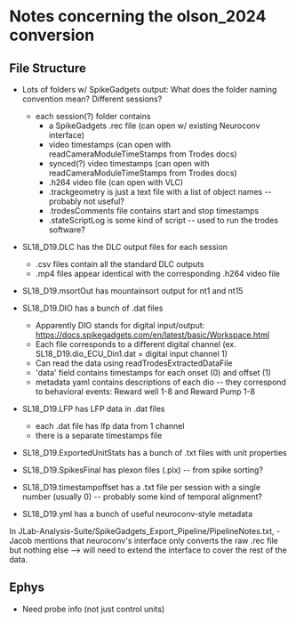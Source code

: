 # Notes concerning the olson_2024 conversion

## File Structure

- Lots of folders w/ SpikeGadgets output: What does the folder naming convention mean? Different sessions?
    - each session(?) folder contains
        - a SpikeGadgets .rec file (can open w/ existing Neuroconv interface)
        - video timestamps (can open with readCameraModuleTimeStamps from Trodes docs)
        - synced(?) video timestamps (can open with readCameraModuleTimeStamps from Trodes docs)
        - .h264 video file (can open with VLC)
        - .trackgeometry is just a text file with a list of object names -- probably not useful?
        - .trodesComments file contains start and stop timestamps
        - .stateScriptLog is some kind of script -- used to run the trodes software?

- SL18_D19.DLC has the DLC output files for each session
    - .csv files contain all the standard DLC outputs
    - .mp4 files appear identical with the corresponding .h264 video file

- SL18_D19.msortOut has mountainsort output for nt1 and nt15

- SL18_D19.DIO has a bunch of .dat files
    - Apparently DIO stands for digital input/output: https://docs.spikegadgets.com/en/latest/basic/Workspace.html
    - Each file corresponds to a different digital channel (ex. SL18_D19.dio_ECU_Din1.dat = digital input channel 1)
    - Can read the data using readTrodesExtractedDataFile
    - 'data' field contains timestamps for each onset (0) and offset (1)
    - metadata yaml contains descriptions of each dio -- they correspond to behavioral events: Reward well 1-8 and Reward Pump 1-8
- SL18_D19.LFP has LFP data in .dat files
    - each .dat file has lfp data from 1 channel
    - there is a separate timestamps file
- SL18_D19.ExportedUnitStats has a bunch of .txt files with unit properties
- SL18_D19.SpikesFinal has plexon files (.plx) -- from spike sorting?
- SL18_D19.timestampoffset has a .txt file per session with a single number (usually 0) -- probably some kind of temporal alignment?
- SL18_D19.yml has a bunch of useful neuroconv-style metadata

In JLab-Analysis-Suite/SpikeGadgets_Export_Pipeline/PipelineNotes.txt,
    - Jacob mentions that neuroconv's interface only converts the raw .rec file but nothing else --> will need to extend the interface to cover the rest of the data.

## Ephys

- Need probe info (not just control units)
